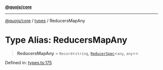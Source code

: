 [**@quojs/core**](../../README.md)

***

[@quojs/core](../../README.md) / [types](../README.md) / ReducersMapAny

# Type Alias: ReducersMapAny

> **ReducersMapAny** = `Record`\<`string`, [`ReducerSpec`](../interfaces/ReducerSpec.md)\<`any`, `any`\>\>

Defined in: [types.ts:175](https://github.com/quojs/quojs/blob/9e23886b2a0ad7a76f8b24da404b10a06002a0ea/packages/core/src/types.ts#L175)
